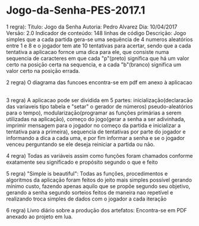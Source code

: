 # Jogo-da-Senha-PES-2017.1

1 regra): Titulo: Jogo da Senha
        Autoria: Pedro Alvarez
        Dia: 10/04/2017
        Versāo: 2.0
        Indicador de conteúdo: 148 linhas de código
        Descriçāo: Jogo simples que a cada partida gera-se uma sequência de 4 numeros aleatórios entre 1 e 8 e o jogador tem ate
 10 tentativas para acertar, sendo que a cada tentativa a aplicacao fornce uma dica para ele, que consiste numa sequencia de
 caracteres em que cada "p"(preto) significa que há um valor certo na posiçāo certa na sequencia, e a cada "b"(branco) significa
 um valor certo na posiçāo errada. 
 
  2 regra) O diagrama das funcoes encontra-se em pdf em anexo à aplicacao
          
          
3 regra) A aplicacao pode ser dividida em 5 partes: inicializaçāo(declaracāo das variaveis tipo tabela e "setar" o gerador de números)
pseudo-aleatórios para o tempo), modularizaçāo(programar as funções primárias a serem utilizadas na aplicaçāo), começo do jogo(gerar 
a senha a ser adivinhada, imprimir mensagem para o jogador no começo da partida e inicializar a tentativa para a primeira), sequencia de tentativas
por parte do jogador e informando a dica a cada uma, e por fim informar a senha e se o jogador venceu perguntando se ele deseja reiniciar
a partida ou nāo.

4 regra) Todas as variáveis assim como funções foram chamados conforme exatamente seu significado e propósito segundo o que e feito

5 regra) "Simple is beautiful": Todas as funções, procedimentos e algoritmos da aplicaçāo foram feitos do jeito mais simples possível gerando mínimo custo, fazendo apenas aquilo que se propõe segundo seu objetivo, gerando a senha segundo sorteios feitos de maneira nao repetível e realizando troca simples de dados com o jogador a cada iteraçāo

6 regra) Livro diário sobre a produçāo dos artefatos: Encontra-se em PDF anexado ao projeto em lua.


          
